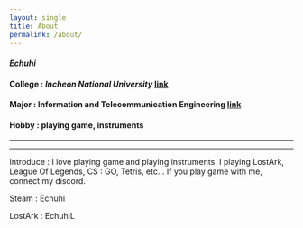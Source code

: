 ```yaml
---
layout: single
title: About
permalink: /about/
---
```


#### *Echuhi*

#### College : *Incheon National University* [link](http://www.inu.ac.kr/mbshome/mbs/inu/index.do)

#### Major : Information and Telecommunication Engineering [link]([http://ite.inu.ac.kr/](http://ite.inu.ac.kr/ssoIn.do?siteId=ite))

#### Hobby : playing game, instruments

------------

-------------



Introduce : I love playing game and playing instruments. I playing LostArk, League Of Legends, CS : GO,  Tetris, etc... If you play game with me, connect my discord.

Steam : Echuhi

LostArk : EchuhiL

